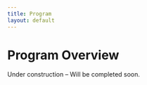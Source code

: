 ```yaml
---
title: Program
layout: default
---
```


# Program Overview
Under construction – Will be completed soon.
